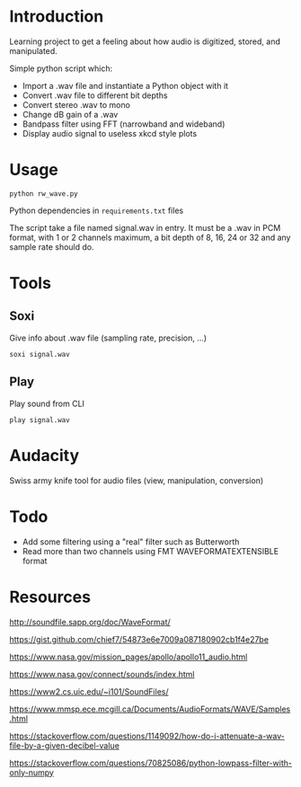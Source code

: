 # Introduction

Learning project to get a feeling about how audio is digitized, stored, and manipulated.

Simple python script which:

- Import a .wav file and instantiate a Python object with it
- Convert .wav file to different bit depths
- Convert stereo .wav to mono
- Change dB gain of a .wav
- Bandpass filter using FFT (narrowband and wideband)
- Display audio signal to useless xkcd style plots

# Usage

```
python rw_wave.py
```

Python dependencies in `requirements.txt` files

The script take a file named signal.wav in entry. It must be a .wav in PCM format, with 1 or 2 channels maximum, a bit depth of 8, 16, 24 or 32 and any sample rate should do.

# Tools

## Soxi

Give info about .wav file (sampling rate, precision, ...)

    soxi signal.wav

## Play

Play sound from CLI

    play signal.wav

# Audacity

Swiss army knife tool for audio files (view, manipulation, conversion)

# Todo

- Add some filtering using a "real" filter such as Butterworth
- Read more than two channels using FMT WAVEFORMATEXTENSIBLE format

# Resources

http://soundfile.sapp.org/doc/WaveFormat/

https://gist.github.com/chief7/54873e6e7009a087180902cb1f4e27be

https://www.nasa.gov/mission_pages/apollo/apollo11_audio.html

https://www.nasa.gov/connect/sounds/index.html

https://www2.cs.uic.edu/~i101/SoundFiles/

https://www.mmsp.ece.mcgill.ca/Documents/AudioFormats/WAVE/Samples.html

https://stackoverflow.com/questions/1149092/how-do-i-attenuate-a-wav-file-by-a-given-decibel-value

https://stackoverflow.com/questions/70825086/python-lowpass-filter-with-only-numpy
